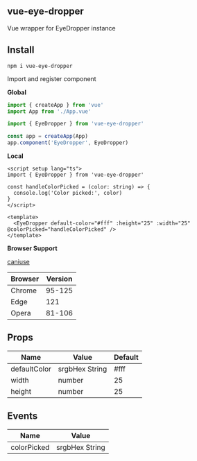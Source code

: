 ## vue-eye-dropper

Vue wrapper for EyeDropper instance

## Install

```shell
npm i vue-eye-dropper
```

Import and register component

**Global**

```js
import { createApp } from 'vue'
import App from './App.vue'

import { EyeDropper } from 'vue-eye-dropper'

const app = createApp(App)
app.component('EyeDropper', EyeDropper)
```

**Local**

```vue
<script setup lang="ts">
import { EyeDropper } from 'vue-eye-dropper'

const handleColorPicked = (color: string) => {
  console.log('Color picked:', color)
}
</script>

<template>
  <EyeDropper default-color="#fff" :height="25" :width="25" @colorPicked="handleColorPicked" />
</template>
```

**Browser Support**

[caniuse](https://caniuse.com/?search=eyedropper)

| Browser | Version |
| ------- | ------- |
| Chrome  | 95-125  |
| Edge    | 121     |
| Opera   | 81-106  |

## Props

| Name         | Value          | Default |
| ------------ | -------------- | ------- |
| defaultColor | srgbHex String | #fff    |
| width        | number         | 25      |
| height       | number         | 25      |

## Events

| Name        | Value          |
| ----------- | -------------- |
| colorPicked | srgbHex String |

